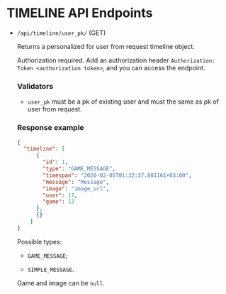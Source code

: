# TIMELINE API Endpoints

- ```/api/timeline/user_pk/``` (GET)

    Returns a personalized for user from request timeline object.

    Authorization required. Add an authorization header ```Authorization: Token <authorization token>```, and you can 
    access the endpoint.

    ### Validators

    - ```user_pk``` must be a pk of existing user and must the same as pk of user from request.

    ### Response example

    ```json
    {
      "timeline": [
          {
            "id": 1,
            "type": "GAME_MESSAGE",
            "timespan": "2020-02-05T01:32:37.881161+03:00",
            "message": "Message",
            "image": "image_url",
            "user": 17,
            "game": 12
          },
          {}
        ]
    }
    ```

    Possible types:

    - ```GAME_MESSAGE```;

    - ```SIMPLE_MESSAGE```.

    Game and image can be ```null```.
